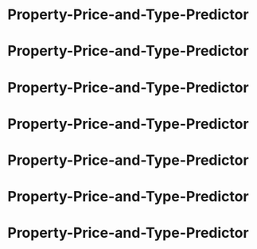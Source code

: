 # Property-Price-and-Type-Predictor
# Property-Price-and-Type-Predictor
# Property-Price-and-Type-Predictor
# Property-Price-and-Type-Predictor
# Property-Price-and-Type-Predictor
# Property-Price-and-Type-Predictor
# Property-Price-and-Type-Predictor
